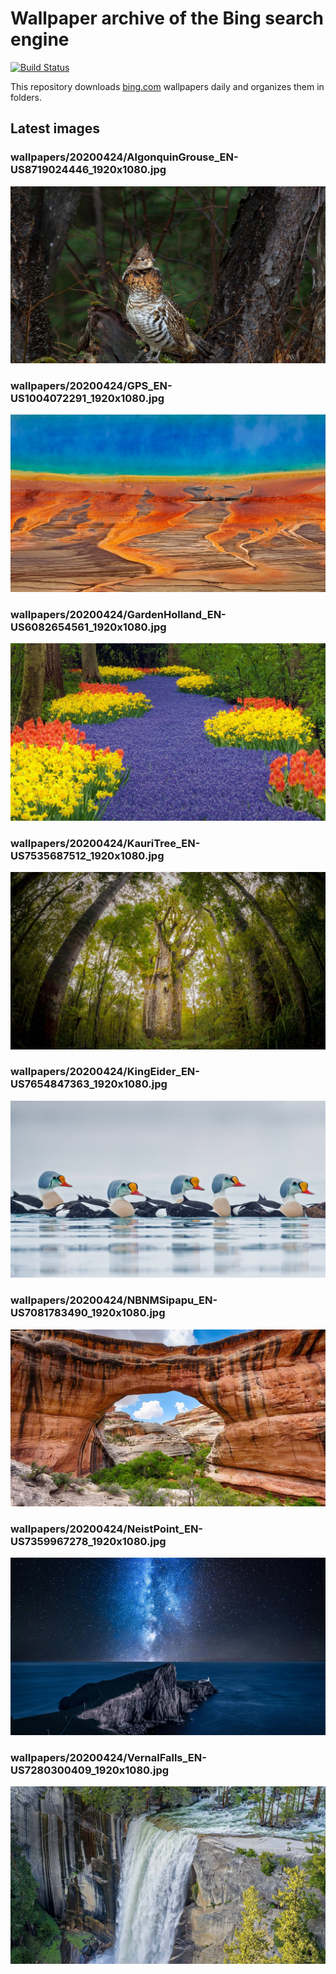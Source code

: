 # Wallpaper archive of the Bing search engine

[![Build Status](https://travis-ci.org/kijart/bing-daily-images-dl.svg?branch=wallpapers)](https://travis-ci.org/kijart/bing-daily-images-dl)

This repository downloads [bing.com](https://www.bing.com) wallpapers daily and organizes them in folders.

## Latest images

<!-- Wallpapers -->

### wallpapers/20200424/AlgonquinGrouse_EN-US8719024446_1920x1080.jpg

![wallpapers/20200424/AlgonquinGrouse_EN-US8719024446_1920x1080.jpg](wallpapers/20200424/AlgonquinGrouse_EN-US8719024446_1920x1080.jpg)

### wallpapers/20200424/GPS_EN-US1004072291_1920x1080.jpg

![wallpapers/20200424/GPS_EN-US1004072291_1920x1080.jpg](wallpapers/20200424/GPS_EN-US1004072291_1920x1080.jpg)

### wallpapers/20200424/GardenHolland_EN-US6082654561_1920x1080.jpg

![wallpapers/20200424/GardenHolland_EN-US6082654561_1920x1080.jpg](wallpapers/20200424/GardenHolland_EN-US6082654561_1920x1080.jpg)

### wallpapers/20200424/KauriTree_EN-US7535687512_1920x1080.jpg

![wallpapers/20200424/KauriTree_EN-US7535687512_1920x1080.jpg](wallpapers/20200424/KauriTree_EN-US7535687512_1920x1080.jpg)

### wallpapers/20200424/KingEider_EN-US7654847363_1920x1080.jpg

![wallpapers/20200424/KingEider_EN-US7654847363_1920x1080.jpg](wallpapers/20200424/KingEider_EN-US7654847363_1920x1080.jpg)

### wallpapers/20200424/NBNMSipapu_EN-US7081783490_1920x1080.jpg

![wallpapers/20200424/NBNMSipapu_EN-US7081783490_1920x1080.jpg](wallpapers/20200424/NBNMSipapu_EN-US7081783490_1920x1080.jpg)

### wallpapers/20200424/NeistPoint_EN-US7359967278_1920x1080.jpg

![wallpapers/20200424/NeistPoint_EN-US7359967278_1920x1080.jpg](wallpapers/20200424/NeistPoint_EN-US7359967278_1920x1080.jpg)

### wallpapers/20200424/VernalFalls_EN-US7280300409_1920x1080.jpg

![wallpapers/20200424/VernalFalls_EN-US7280300409_1920x1080.jpg](wallpapers/20200424/VernalFalls_EN-US7280300409_1920x1080.jpg)

